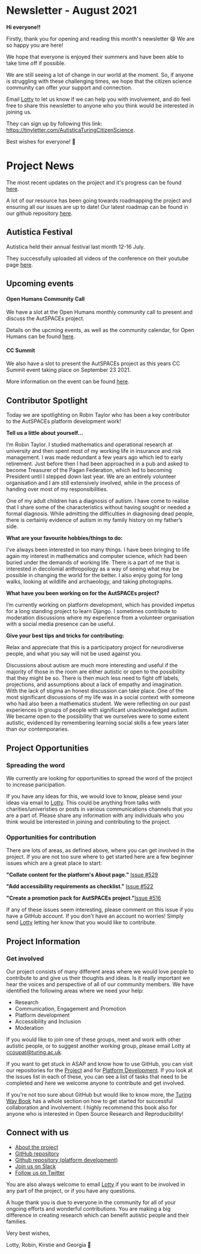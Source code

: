 # Newsletter - August 2021

**Hi everyone!!**

Firstly, thank you for opening and reading this month's newsletter 😄 We are so happy you are here!

We hope that everyone is enjoyed their summers and have been able to take time off if possible. 

We are still seeing a lot of change in our world at the moment. 
So, if anyone is struggling with these challenging times, we hope that the citizen science community can offer your support and connection.

Email [Lotty](mailto:ccoupat@turing.ac.uk) to let us know if we can help you with involvement, and do feel free to share this newsletter to anyone who you think would be interested in joining us.

They can sign up by following this link: https://tinyletter.com/AutisticaTuringCitizenScience.

Best wishes for everyone! 💮

# Project News

The most recent updates on the project and it's progress can be found [here](https://github.com/alan-turing-institute/AutisticaCitizenScience/tree/master/project-management/project-updates).

A lot of our resource has been going towards roadmapping the project and ensuring all our issues are up to date! 
Our latest roadmap can be found in our github repository [here](https://github.com/alan-turing-institute/AutisticaCitizenScience/tree/master/project-management/project-roadmap).

## Autistica Festival 

Autistica held their annual festival last month 12-16 July. 

They successfully uploaded all videos of the conference on their youtube page [here](https://www.youtube.com/playlist?list=PLg_hTtp1fDqo6CRmisAd21OKLnjG1xdQc).

## Upcoming events

#### Open Humans Community Call 

We have a slot at the Open Humans monthly community call to present and discuss the AutSPACEs project. 

Details on the upcming events, as well as the community calendar, for Open Humans can be found [here](https://docs.google.com/document/d/1p61Zp48JXYxc5tB2q7WR51ZQ8_TS0s8-LDtvVSC88QA/edit).

#### CC Summit 

We also have a slot to present the AutSPACEs project as this years CC Summit event taking place on September 23 2021. 

More information on the event can be found [here](https://summit.creativecommons.org/).

## Contributor Spotlight

Today we are spotlighting on Robin Taylor who has been a key contributor to the AutSPACEs platform development work! 

**Tell us a little about yourself...**

I’m Robin Taylor. 
I studied mathematics and operational research at university and then spent most of my working life in insurance and risk management. 
I was made redundant a few years ago which led to early retirement. 
Just before then I had been approached in a pub and asked to become Treasurer of the Pagan Federation, which led to becoming President until I stepped down last year. 
We are an entirely volunteer organisation and I am still extensively involved, while in the process of handing over most of my responsibilities.

One of my adult children has a diagnosis of autism. 
I have come to realise that I share some of the characteristics without having sought or needed a formal diagnosis. 
While admitting the difficulties in diagnosing dead people, there is certainly evidence of autism in my family history on my father’s side.

**What are your favourite hobbies/things to do:**

I’ve always been interested in too many things. 
I have been bringing to life again my interest in mathematics and computer science, which had been buried under the demands of working life. 
There is a part of me that is interested in decolonial anthropology as a way of seeing what may be possible in changing the world for the better. 
I also enjoy going for long walks, looking at wildlife and archaeology, and taking photographs.

**What have you been working on for the AutSPACEs project?**

I’m currently working on platform development, which has provided impetus for a long standing project to learn Django.
I sometimes contribute to moderation discussions where my experience from a volunteer organisation with a social media presence can be useful.

**Give your best tips and tricks for contributing:**

Relax and appreciate that this is a participatory project for neurodiverse people, and what you say will not be used against you.

Discussions about autism are much more interesting and useful if the majority of those in the room are either autistic or open to the possibility that they might be so. 
There is then much less need to fight off labels, projections, and assumptions about a lack of empathy and imagination. 
With the lack of stigma an honest discussion can take place. 
One of the most significant discussions of my life was in a social context with someone who had also been a mathematics student. 
We were reflecting on our past experiences in groups of people with significant unacknowledged autism. 
We became open to the possibility that we ourselves were to some extent autistic, evidenced by remembering learning social skills a few years later than our contemporaries.

## Project Opportunities

### Spreading the word

We currently are looking for opportunities to spread the word of the project to increase paricipation. 

If you have any ideas for this, we would love to know, please send your ideas via email to [Lotty](ccoupat@turing.ac.uk).
This could be anything from talks with charities/univeristies or posts in various communications channels that you are a part of. 
Please share any information with any individuals who you think would be interested in joining and contributing to the project.

### Opportunities for contribution

There are lots of areas, as defined above, where you can get involved in the project. 
If you are not too sure where to get started here are a few beginner issues which are a great place to start:

**"Collate content for the platform's About page."** [Issue #529](https://github.com/alan-turing-institute/AutisticaCitizenScience/issues/529)

**"Add accessibility requirements as checklist."** [Issue #522](https://github.com/alan-turing-institute/AutisticaCitizenScience/issues/522)

**"Create a promotion pack for AutSPACEs project."**[Issue #516](https://github.com/alan-turing-institute/AutisticaCitizenScience/issues/516)

If any of these issues seem interesting, please comment on this issue if you have a GitHub account. 
If you don't have an account no worries! 
Simply send [Lotty](mailto:ccoupat@turing.ac.uk) letting her know that you would like to contribute. 

## Project Information

### Get involved

Our project consists of many different areas where we would love people to contribute to and give us their thoughts and ideas.
Is it really important we hear the voices and perspective of all of our community members. 
We have identified the following areas where we need your help:

*  Research
*  Communication, Engagement and Promotion
*  Platform development
*  Accessibility and Inclusion 
*  Moderation

If you would like to join one of these groups, meet and work with other autistic people, or to suggest another working group, please email Lotty at [ccoupat@turing.ac.uk](ccoupat@turing.ac.uk).

If you want to get stuck in ASAP and know how to use GitHub, you can visit our repositories for the [Project](https://github.com/alan-turing-institute/AutisticaCitizenScience) and for [Platform Development](https://github.com/alan-turing-institute/AutSPACEs). If you look at the issues list in each of these, you can see a list of tasks that need to be completed and here we welcome anyone to contribute and get involved. 

If you're not too sure about GitHub but would like to know more, the [Turing Way Book](https://the-turing-way.netlify.app/collaboration/github-novice.html) has a whole section on how to get started for successful collaboration and involvement.
I highly recommend this book also for anyone who is interested in Open Source Research and Reproducibility! 


## Connect with us

* [About the project](https://alan-turing-institute.github.io/AutisticaCitizenScience/)
* [GitHub repository](https://github.com/alan-turing-institute/AutisticaCitizenScience)
* [Github repository (platform development)](https://github.com/alan-turing-institute/AutSPACEs) 
* [Join us on Slack](https://slackin.openhumans.org/)
* [Follow us on Twitter](https://twitter.com/AutSpaces)

You are also always welcome to email [Lotty](mailto:ccoupat@turing.ac.uk) if you want to be involved in any part of the project, or if you have any questions.

A huge thank you is due to everyone in the community for all of your ongoing efforts and wonderful contributions. 
You are making a big difference in creating research which can benefit autistic people and their families.

Very best wishes,

Lotty, Robin, Kirstie and Georgia 💮
